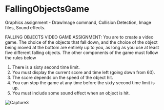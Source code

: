 # FallingObjectsGame
Graphics assignment - DrawImage command, Collision Detection, Image files, Sound effects.

FALLING OBJECTS VIDEO GAME
ASSIGNMENT:
You are to create a video game. The choice of the objects that fall down, and the choice of the object being moved at the bottom
are entirely up to you, as long as you use at least five different falling objects. The other components of the game must follow the rules below
1. There is a sixty second time limit.
2. You must display the current score and time left (going down from 60).
3. The score depends on the speed of the object hit.
4. You can stop the game at any time before the sixty second time limit is up.
5. You must include some sound effect when an object is hit.

![Capture3](https://user-images.githubusercontent.com/105850016/201369958-a0990ad1-824b-4bc8-b66a-eda577bad91a.PNG)
